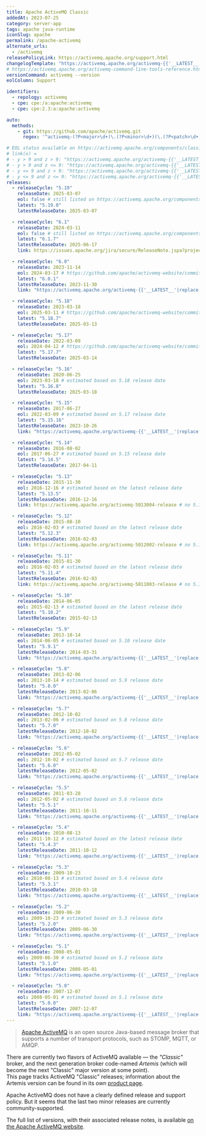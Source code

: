 ```yaml
---
title: Apache ActiveMQ Classic
addedAt: 2023-07-25
category: server-app
tags: apache java-runtime
iconSlug: apache
permalink: /apache-activemq
alternate_urls:
  - /activemq
releasePolicyLink: https://activemq.apache.org/support.html
changelogTemplate: "https://activemq.apache.org/activemq-{{'__LATEST__'|replace_first:'.','0'|replace_first:'.','00'}}-release"
# https://activemq.apache.org/activemq-command-line-tools-reference.html
versionCommand: activemq --version
eolColumn: Support

identifiers:
  - repology: activemq
  - cpe: cpe:/a:apache:activemq
  - cpe: cpe:2.3:a:apache:activemq

auto:
  methods:
    - git: https://github.com/apache/activemq.git
      regex: '^activemq-(?P<major>\d+)\.(?P<minor>\d+)(\.(?P<patch>\d+))?$'

# EOL status available on https://activemq.apache.org/components/classic/download/, should be close to eol(x) = releaseCycle(x+2)
# link(x) =
# - y > 9 and z > 9: "https://activemq.apache.org/activemq-{{'__LATEST__'|replace:'.','0'}}-release"
# - y > 9 and z <= 9: "https://activemq.apache.org/activemq-{{'__LATEST__'|replace_first:'.','0'|replace_first:'.','00'}}-release" (default, works for 5.x releases)
# - y <= 9 and z > 9: "https://activemq.apache.org/activemq-{{'__LATEST__'|replace_first:'.','00'|replace_first:'.','0'}}-release"
# - y <= 9 and z <= 9: "https://activemq.apache.org/activemq-{{'__LATEST__'|replace:'.','00'}}-release"
releases:
  - releaseCycle: "5.19"
    releaseDate: 2025-03-07
    eol: false # still listed on https://activemq.apache.org/components/classic/download/
    latest: "5.19.0"
    latestReleaseDate: 2025-03-07

  - releaseCycle: "6.1"
    releaseDate: 2024-03-11
    eol: false # still listed on https://activemq.apache.org/components/classic/download/
    latest: "6.1.7"
    latestReleaseDate: 2025-06-17
    link: https://issues.apache.org/jira/secure/ReleaseNote.jspa?projectId=12311210&version=12355554 # "https://activemq.apache.org/activemq-{{'__LATEST__'|replace:'.','00'}}-release"

  - releaseCycle: "6.0"
    releaseDate: 2023-11-14
    eol: 2024-03-17 # https://github.com/apache/activemq-website/commit/8ae93ea694313f816646ba5adf2e94dd1c665ef6
    latest: "6.0.1"
    latestReleaseDate: 2023-11-30
    link: "https://activemq.apache.org/activemq-{{'__LATEST__'|replace:'.','00'}}-release"

  - releaseCycle: "5.18"
    releaseDate: 2023-03-18
    eol: 2025-03-11 # https://github.com/apache/activemq-website/commit/30fa57bb8b06f321f5d38dc98f937cb7d94299ac
    latest: "5.18.7"
    latestReleaseDate: 2025-03-13

  - releaseCycle: "5.17"
    releaseDate: 2022-03-09
    eol: 2024-04-12 # https://github.com/apache/activemq-website/commit/021a32970405d98b52f647cb838e7a91f4c2b5dc
    latest: "5.17.7"
    latestReleaseDate: 2025-03-14

  - releaseCycle: "5.16"
    releaseDate: 2020-06-25
    eol: 2023-03-18 # estimated based on 5.18 release date
    latest: "5.16.8"
    latestReleaseDate: 2025-03-18

  - releaseCycle: "5.15"
    releaseDate: 2017-06-27
    eol: 2022-03-09 # estimated based on 5.17 release date
    latest: "5.15.16"
    latestReleaseDate: 2023-10-26
    link: "https://activemq.apache.org/activemq-{{'__LATEST__'|replace:'.','0'}}-release"

  - releaseCycle: "5.14"
    releaseDate: 2016-08-02
    eol: 2017-06-27 # estimated based on 5.15 release date
    latest: "5.14.5"
    latestReleaseDate: 2017-04-11

  - releaseCycle: "5.13"
    releaseDate: 2015-11-30
    eol: 2016-12-16 # estimated based on the latest release date
    latest: "5.13.5"
    latestReleaseDate: 2016-12-16
    link: https://activemq.apache.org/activemq-5013004-release # no 5.13.5 changelog

  - releaseCycle: "5.12"
    releaseDate: 2015-08-10
    eol: 2016-02-03 # estimated based on the latest release date
    latest: "5.12.3"
    latestReleaseDate: 2016-02-03
    link: https://activemq.apache.org/activemq-5012002-release # no 5.12.3 changelog

  - releaseCycle: "5.11"
    releaseDate: 2015-01-30
    eol: 2016-02-03 # estimated based on the latest release date
    latest: "5.11.4"
    latestReleaseDate: 2016-02-03
    link: https://activemq.apache.org/activemq-5011003-release # no 5.11.4 changelog

  - releaseCycle: "5.10"
    releaseDate: 2014-06-05
    eol: 2015-02-13 # estimated based on the latest release date
    latest: "5.10.2"
    latestReleaseDate: 2015-02-13

  - releaseCycle: "5.9"
    releaseDate: 2013-10-14
    eol: 2014-06-05 # estimated based on 5.10 release date
    latest: "5.9.1"
    latestReleaseDate: 2014-03-31
    link: "https://activemq.apache.org/activemq-{{'__LATEST__'|replace:'.','00'}}-release"

  - releaseCycle: "5.8"
    releaseDate: 2013-02-06
    eol: 2013-10-14 # estimated based on 5.9 release date
    latest: "5.8.0"
    latestReleaseDate: 2013-02-06
    link: "https://activemq.apache.org/activemq-{{'__LATEST__'|replace:'.','00'}}-release"

  - releaseCycle: "5.7"
    releaseDate: 2012-10-02
    eol: 2013-02-06 # estimated based on 5.8 release date
    latest: "5.7.0"
    latestReleaseDate: 2012-10-02
    link: "https://activemq.apache.org/activemq-{{'__LATEST__'|replace:'.','00'}}-release"

  - releaseCycle: "5.6"
    releaseDate: 2012-05-02
    eol: 2012-10-02 # estimated based on 5.7 release date
    latest: "5.6.0"
    latestReleaseDate: 2012-05-02
    link: "https://activemq.apache.org/activemq-{{'__LATEST__'|replace:'.','00'}}-release"

  - releaseCycle: "5.5"
    releaseDate: 2011-03-28
    eol: 2012-05-02 # estimated based on 5.6 release date
    latest: "5.5.1"
    latestReleaseDate: 2011-10-11
    link: "https://activemq.apache.org/activemq-{{'__LATEST__'|replace:'.','00'}}-release"

  - releaseCycle: "5.4"
    releaseDate: 2010-08-13
    eol: 2011-10-12 # estimated based on the latest release date
    latest: "5.4.3"
    latestReleaseDate: 2011-10-12
    link: "https://activemq.apache.org/activemq-{{'__LATEST__'|replace:'.','00'}}-release"

  - releaseCycle: "5.3"
    releaseDate: 2009-10-23
    eol: 2010-08-13 # estimated based on 5.4 release date
    latest: "5.3.1"
    latestReleaseDate: 2010-03-18
    link: "https://activemq.apache.org/activemq-{{'__LATEST__'|replace:'.','00'}}-release"

  - releaseCycle: "5.2"
    releaseDate: 2009-06-30
    eol: 2009-10-23 # estimated based on 5.3 release date
    latest: "5.2.0"
    latestReleaseDate: 2009-06-30
    link: "https://activemq.apache.org/activemq-{{'__LATEST__'|replace:'.','00'}}-release"

  - releaseCycle: "5.1"
    releaseDate: 2008-05-01
    eol: 2009-06-30 # estimated based on 5.2 release date
    latest: "5.1.0"
    latestReleaseDate: 2008-05-01
    link: "https://activemq.apache.org/activemq-{{'__LATEST__'|replace:'.','00'}}-release"

  - releaseCycle: "5.0"
    releaseDate: 2007-12-07
    eol: 2008-05-01 # estimated based on 5.1 release date
    latest: "5.0.0"
    latestReleaseDate: 2007-12-07
    link: "https://activemq.apache.org/activemq-{{'__LATEST__'|replace:'.','00'}}-release"
---
```


> [Apache ActiveMQ](https://activemq.apache.org/) is an open source Java-based message broker that
> supports a number of transport protocols, such as STOMP, MQTT, or AMQP.

There are currently two flavors of ActiveMQ available — the _"Classic"_ broker, and the next
generation broker code-named _Artemis_ (which will become the next "Classic" major version at some
point).  
This page tracks ActiveMQ "Classic" releases; information about the Artemis version can be found in
its own [product page](/apache-activemq-artemis).

Apache ActiveMQ does not have a clearly defined release and support policy. But it seems that the
last two minor releases are currently community-supported.

The full list of versions, with their associated release notes, is available [on the Apache ActiveMQ
website](https://activemq.apache.org/components/classic/download/).
